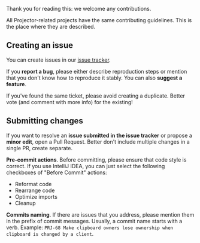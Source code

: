 Thank you for reading this: we welcome any contributions.

All Projector-related projects have the same contributing guidelines. This is the place where they are described.

## Creating an issue
You can create issues in our [issue tracker](https://youtrack.jetbrains.com/issues/PRJ).

If you **report a bug**, please either describe reproduction steps or mention that you don't know how to reproduce it stably. You can also **suggest a feature**.

If you've found the same ticket, please avoid creating a duplicate. Better vote (and comment with more info) for the existing!

## Submitting changes
If you want to resolve an **issue submitted in the issue tracker** or propose a **minor edit**, open a Pull Request. Better don't include multiple changes in a single PR, create separate.

**Pre-commit actions**. Before committing, please ensure that code style is correct. If you use IntelliJ IDEA, you can just select the following checkboxes of "Before Commit" actions:

* Reformat code
* Rearrange code
* Optimize imports
* Cleanup

**Commits naming**. If there are issues that you address, please mention them in the prefix of commit messages. Usually, a commit name starts with a verb. Example: `PRJ-68 Make clipboard owners lose ownership when clipboard is changed by a client`.
